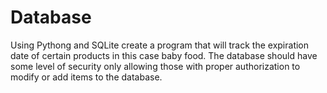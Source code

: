 # Database
Using Pythong and SQLite create a program that will track the expiration date of certain products in this case baby food. The database should have some level of security only allowing those with proper authorization to modify or add items to the database. 
